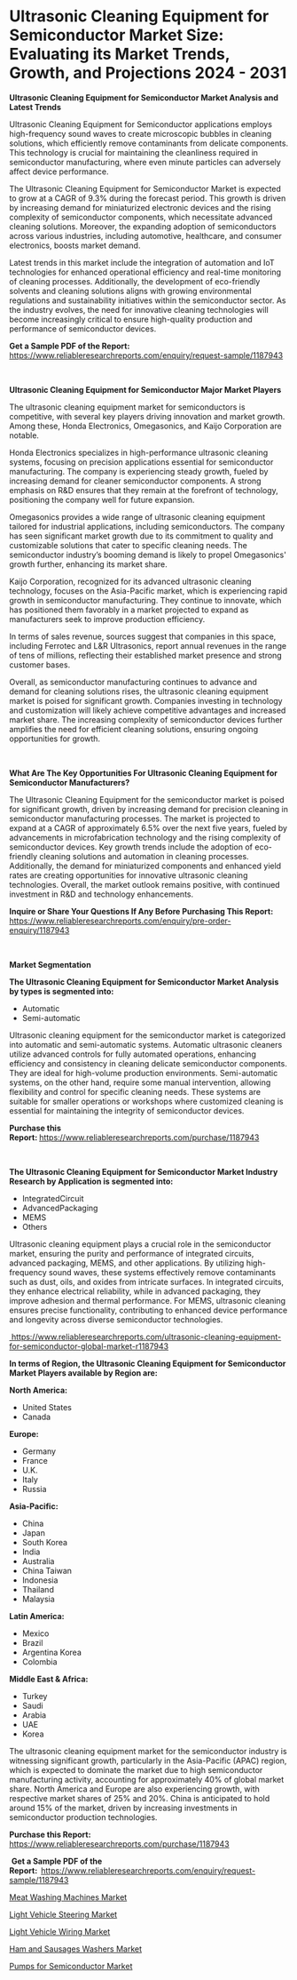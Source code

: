 <p><h1>Ultrasonic Cleaning Equipment for Semiconductor Market Size: Evaluating its Market Trends, Growth, and Projections 2024 - 2031</h1></p><p><strong>Ultrasonic Cleaning Equipment for Semiconductor Market Analysis and Latest Trends</strong></p>
<p><p>Ultrasonic Cleaning Equipment for Semiconductor applications employs high-frequency sound waves to create microscopic bubbles in cleaning solutions, which efficiently remove contaminants from delicate components. This technology is crucial for maintaining the cleanliness required in semiconductor manufacturing, where even minute particles can adversely affect device performance.</p><p>The Ultrasonic Cleaning Equipment for Semiconductor Market is expected to grow at a CAGR of 9.3% during the forecast period. This growth is driven by increasing demand for miniaturized electronic devices and the rising complexity of semiconductor components, which necessitate advanced cleaning solutions. Moreover, the expanding adoption of semiconductors across various industries, including automotive, healthcare, and consumer electronics, boosts market demand.</p><p>Latest trends in this market include the integration of automation and IoT technologies for enhanced operational efficiency and real-time monitoring of cleaning processes. Additionally, the development of eco-friendly solvents and cleaning solutions aligns with growing environmental regulations and sustainability initiatives within the semiconductor sector. As the industry evolves, the need for innovative cleaning technologies will become increasingly critical to ensure high-quality production and performance of semiconductor devices.</p></p>
<p><strong>Get a Sample PDF of the Report:&nbsp;</strong> <a href="https://www.reliableresearchreports.com/enquiry/request-sample/1187943?utm_campaign=118&utm_medium=2&utm_source=Github&utm_content=ia&utm_term=30102024&utm_id=ultrasonic-cleaning-equipment-for-semiconductor">https://www.reliableresearchreports.com/enquiry/request-sample/1187943</a></p>
<p>&nbsp;</p>
<p><strong>Ultrasonic Cleaning Equipment for Semiconductor Major Market Players</strong></p>
<p><p>The ultrasonic cleaning equipment market for semiconductors is competitive, with several key players driving innovation and market growth. Among these, Honda Electronics, Omegasonics, and Kaijo Corporation are notable. </p><p>Honda Electronics specializes in high-performance ultrasonic cleaning systems, focusing on precision applications essential for semiconductor manufacturing. The company is experiencing steady growth, fueled by increasing demand for cleaner semiconductor components. A strong emphasis on R&D ensures that they remain at the forefront of technology, positioning the company well for future expansion.</p><p>Omegasonics provides a wide range of ultrasonic cleaning equipment tailored for industrial applications, including semiconductors. The company has seen significant market growth due to its commitment to quality and customizable solutions that cater to specific cleaning needs. The semiconductor industry’s booming demand is likely to propel Omegasonics' growth further, enhancing its market share.</p><p>Kaijo Corporation, recognized for its advanced ultrasonic cleaning technology, focuses on the Asia-Pacific market, which is experiencing rapid growth in semiconductor manufacturing. They continue to innovate, which has positioned them favorably in a market projected to expand as manufacturers seek to improve production efficiency.</p><p>In terms of sales revenue, sources suggest that companies in this space, including Ferrotec and L&R Ultrasonics, report annual revenues in the range of tens of millions, reflecting their established market presence and strong customer bases.</p><p>Overall, as semiconductor manufacturing continues to advance and demand for cleaning solutions rises, the ultrasonic cleaning equipment market is poised for significant growth. Companies investing in technology and customization will likely achieve competitive advantages and increased market share. The increasing complexity of semiconductor devices further amplifies the need for efficient cleaning solutions, ensuring ongoing opportunities for growth.</p></p>
<p>&nbsp;</p>
<p><strong>What Are The Key Opportunities For Ultrasonic Cleaning Equipment for Semiconductor Manufacturers?</strong></p>
<p><p>The Ultrasonic Cleaning Equipment for the semiconductor market is poised for significant growth, driven by increasing demand for precision cleaning in semiconductor manufacturing processes. The market is projected to expand at a CAGR of approximately 6.5% over the next five years, fueled by advancements in microfabrication technology and the rising complexity of semiconductor devices. Key growth trends include the adoption of eco-friendly cleaning solutions and automation in cleaning processes. Additionally, the demand for miniaturized components and enhanced yield rates are creating opportunities for innovative ultrasonic cleaning technologies. Overall, the market outlook remains positive, with continued investment in R&D and technology enhancements.</p></p>
<p><strong>Inquire or Share Your Questions If Any Before Purchasing This Report:</strong> <a href="https://www.reliableresearchreports.com/enquiry/pre-order-enquiry/1187943?utm_campaign=118&utm_medium=2&utm_source=Github&utm_content=ia&utm_term=30102024&utm_id=ultrasonic-cleaning-equipment-for-semiconductor">https://www.reliableresearchreports.com/enquiry/pre-order-enquiry/1187943</a></p>
<p>&nbsp;</p>
<p><strong>Market Segmentation</strong></p>
<p><strong>The Ultrasonic Cleaning Equipment for Semiconductor Market Analysis by types is segmented into:</strong></p>
<p><ul><li>Automatic</li><li>Semi-automatic</li></ul></p>
<p><p>Ultrasonic cleaning equipment for the semiconductor market is categorized into automatic and semi-automatic systems. Automatic ultrasonic cleaners utilize advanced controls for fully automated operations, enhancing efficiency and consistency in cleaning delicate semiconductor components. They are ideal for high-volume production environments. Semi-automatic systems, on the other hand, require some manual intervention, allowing flexibility and control for specific cleaning needs. These systems are suitable for smaller operations or workshops where customized cleaning is essential for maintaining the integrity of semiconductor devices.</p></p>
<p><strong>Purchase this Report:&nbsp;</strong><a href="https://www.reliableresearchreports.com/purchase/1187943?utm_campaign=118&utm_medium=2&utm_source=Github&utm_content=ia&utm_term=30102024&utm_id=ultrasonic-cleaning-equipment-for-semiconductor">https://www.reliableresearchreports.com/purchase/1187943</a></p>
<p>&nbsp;</p>
<p><strong>The Ultrasonic Cleaning Equipment for Semiconductor Market Industry Research by Application is segmented into:</strong></p>
<p><ul><li>IntegratedCircuit</li><li>AdvancedPackaging</li><li>MEMS</li><li>Others</li></ul></p>
<p><p>Ultrasonic cleaning equipment plays a crucial role in the semiconductor market, ensuring the purity and performance of integrated circuits, advanced packaging, MEMS, and other applications. By utilizing high-frequency sound waves, these systems effectively remove contaminants such as dust, oils, and oxides from intricate surfaces. In integrated circuits, they enhance electrical reliability, while in advanced packaging, they improve adhesion and thermal performance. For MEMS, ultrasonic cleaning ensures precise functionality, contributing to enhanced device performance and longevity across diverse semiconductor technologies.</p></p>
<p><a href="https://www.reliableresearchreports.com/ultrasonic-cleaning-equipment-for-semiconductor-global-market-r1187943?utm_campaign=118&utm_medium=2&utm_source=Github&utm_content=ia&utm_term=30102024&utm_id=ultrasonic-cleaning-equipment-for-semiconductor">&nbsp;https://www.reliableresearchreports.com/ultrasonic-cleaning-equipment-for-semiconductor-global-market-r1187943</a></p>
<p><strong>In terms of Region, the Ultrasonic Cleaning Equipment for Semiconductor Market Players available by Region are:</strong></p>
<p>
    <p> <strong> North America: </strong>
        <ul>
            <li>United States</li>
            <li>Canada</li>
        </ul>
        </p> 
    <p> <strong> Europe: </strong>
        <ul>
            <li>Germany</li>
            <li>France</li>
            <li>U.K.</li>
            <li>Italy</li>
            <li>Russia</li>
        </ul>
        </p> 
    <p> <strong> Asia-Pacific: </strong>
        <ul>
            <li>China</li>
            <li>Japan</li>
            <li>South Korea</li>
            <li>India</li>
            <li>Australia</li>
            <li>China Taiwan</li>
            <li>Indonesia</li>
            <li>Thailand</li>
            <li>Malaysia</li>
        </ul>
        </p> 
    <p> <strong> Latin America: </strong>
        <ul>
            <li>Mexico</li>
            <li>Brazil</li>
            <li>Argentina Korea</li>
            <li>Colombia</li>
        </ul>
        </p> 
    <p> <strong> Middle East & Africa: </strong>
        <ul>
            <li>Turkey</li>
            <li>Saudi</li>
            <li>Arabia</li>
            <li>UAE</li>
            <li>Korea</li>
        </ul>
    </p>
    </p>
<p><p>The ultrasonic cleaning equipment market for the semiconductor industry is witnessing significant growth, particularly in the Asia-Pacific (APAC) region, which is expected to dominate the market due to high semiconductor manufacturing activity, accounting for approximately 40% of global market share. North America and Europe are also experiencing growth, with respective market shares of 25% and 20%. China is anticipated to hold around 15% of the market, driven by increasing investments in semiconductor production technologies.</p></p>
<p><strong>Purchase this Report: </strong><a href="https://www.reliableresearchreports.com/purchase/1187943?utm_campaign=118&utm_medium=2&utm_source=Github&utm_content=ia&utm_term=30102024&utm_id=ultrasonic-cleaning-equipment-for-semiconductor">https://www.reliableresearchreports.com/purchase/1187943</a></p>
<p>&nbsp;<strong>Get a Sample PDF of the Report:&nbsp;&nbsp;</strong><a href="https://www.reliableresearchreports.com/enquiry/request-sample/1187943?utm_campaign=118&utm_medium=2&utm_source=Github&utm_content=ia&utm_term=30102024&utm_id=ultrasonic-cleaning-equipment-for-semiconductor">https://www.reliableresearchreports.com/enquiry/request-sample/1187943</a></p>
<p><strong></strong></p>
<p><p><a href="https://issuu.com/reportprime-2/docs/meat-washing-machines-market-size-2_7e4424a5d8f125?utm_campaign=118&utm_medium=2&utm_source=Github&utm_content=ia&utm_term=30102024&utm_id=ultrasonic-cleaning-equipment-for-semiconductor">Meat Washing Machines Market</a></p><p><a href="https://www.linkedin.com/pulse/light-vehicle-steering-market-global-regional-analysis-5mbif?utm_campaign=118&utm_medium=2&utm_source=Github&utm_content=ia&utm_term=30102024&utm_id=ultrasonic-cleaning-equipment-for-semiconductor">Light Vehicle Steering Market</a></p><p><a href="https://www.linkedin.com/pulse/light-vehicle-wiring-market-consolidation-impact-structure-7yiyf?utm_campaign=118&utm_medium=2&utm_source=Github&utm_content=ia&utm_term=30102024&utm_id=ultrasonic-cleaning-equipment-for-semiconductor">Light Vehicle Wiring Market</a></p><p><a href="https://issuu.com/reportprime-2/docs/ham-and-sausages-washers-market-siz_607eb4ad9154d7?utm_campaign=118&utm_medium=2&utm_source=Github&utm_content=ia&utm_term=30102024&utm_id=ultrasonic-cleaning-equipment-for-semiconductor">Ham and Sausages Washers Market</a></p><p><a href="https://github.com/knaufethaganye/Market-Research-Report-List-1/blob/main/pumps-for-semiconductor-market.md?utm_campaign=118&utm_medium=2&utm_source=Github&utm_content=ia&utm_term=30102024&utm_id=ultrasonic-cleaning-equipment-for-semiconductor">Pumps for Semiconductor Market</a></p></p>